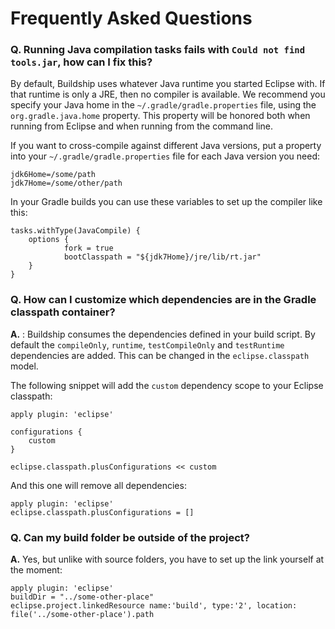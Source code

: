 # Frequently Asked Questions

### Q. Running Java compilation tasks fails with `Could not find tools.jar`, how can I fix this?

By default, Buildship uses whatever Java runtime you started Eclipse with. If that runtime is only a JRE, then no compiler is available. We recommend you specify your Java home in the `~/.gradle/gradle.properties` file, using the `org.gradle.java.home` property. This property will be honored both when running from Eclipse and when running from the command line.

If you want to cross-compile against different Java versions, put a property into your `~/.gradle/gradle.properties` file for each Java version you need:

```
jdk6Home=/some/path
jdk7Home=/some/other/path
```

In your Gradle builds you can use these variables to set up the compiler like this:

```
tasks.withType(JavaCompile) {
    options {
            fork = true
            bootClasspath = "${jdk7Home}/jre/lib/rt.jar"
    }
}
```

### Q. How can I customize which dependencies are in the Gradle classpath container?

__A.__ : Buildship consumes the dependencies defined in your build script. By default the `compileOnly`, `runtime`, `testCompileOnly` and `testRuntime` dependencies are added. This can be changed in the `eclipse.classpath` model. 

The following snippet will add the `custom` dependency scope to your Eclipse classpath:

    apply plugin: 'eclipse'
    
    configurations {
        custom
    }
    
    eclipse.classpath.plusConfigurations << custom


And this one will remove all dependencies:

    apply plugin: 'eclipse'
    eclipse.classpath.plusConfigurations = []
    
### Q. Can my build folder be outside of the project?

__A.__ Yes, but unlike with source folders, you have to set up the link yourself at the moment:

    apply plugin: 'eclipse'
    buildDir = "../some-other-place"
    eclipse.project.linkedResource name:'build', type:'2', location: file('../some-other-place').path
